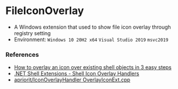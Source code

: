 # FileIconOverlay

+ A Windows extension that used to show file icon overlay through registry setting
+ Environment: `Windows 10 20H2 x64` `Visual Studio 2019` `msvc2019`

### References

+ [How to overlay an icon over existing shell objects in 3 easy steps](https://www.codeproject.com/Articles/7484/How-to-overlay-an-icon-over-existing-shell-objects)
+ [.NET Shell Extensions - Shell Icon Overlay Handlers](https://www.codeproject.com/Articles/545781/NET-Shell-Extensions-Shell-Icon-Overlay-Handlers)
+ [apriorit/IconOverlayHandler OverlayIconExt.cpp](https://github.com/apriorit/IconOverlayHandler/blob/master/src/ShellExtensionExample/OverlayIconExt.cpp)
